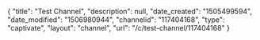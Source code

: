 {
    "title": "Test Channel",
    "description": null,
    "date_created": "1505499594",
    "date_modified": "1506980944",
    "channelid": "117404168",
    "type": "captivate",
    "layout": "channel",
    "url": "\/c\/test-channel\/117404168"
}